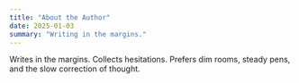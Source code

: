 ```yaml
---
title: "About the Author"
date: 2025-01-03
summary: "Writing in the margins."
---
```


Writes in the margins. Collects hesitations. Prefers dim rooms, steady pens, and the slow correction of thought.

